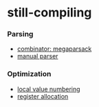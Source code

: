 # still-compiling

### Parsing

- [combinator: megaparsack](https://github.com/dannypsnl/still-compiling/tree/develop/parser/combinator)
- [manual parser](https://github.com/dannypsnl/still-compiling/tree/develop/parser/manual)

### Optimization

- [local value numbering](https://github.com/dannypsnl/still-compiling/blob/develop/local-value-numbering.rkt)
- [register allocation](https://github.com/dannypsnl/still-compiling/blob/develop/register-allocate.rkt)
